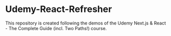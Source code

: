 # Udemy-React-Refresher

This repository is created following the demos of the Udemy Next.js & React - The Complete Guide (incl. Two Paths!) course. 
